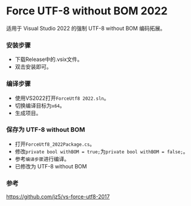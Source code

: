 # Force UTF-8 without BOM 2022

适用于 Visual Studio 2022 的强制 UTF-8 without BOM 编码拓展。

### 安装步骤
- 下载Release中的.vsix文件。
- 双击安装即可。

### 编译步骤
- 使用VS2022打开`ForceUtf8 2022.sln`。  
- 切换编译目标为`x64`。  
- 生成项目。

### 保存为 UTF-8 without BOM
- 打开`ForceUtf8_2022Package.cs`。
- 修改`private bool withBOM = true;`为`private bool withBOM = false;`。
- 参考`编译步骤`进行编译。
- 已修改为 UTF-8 without BOM

### 参考
https://github.com/jz5/vs-force-utf8-2017
